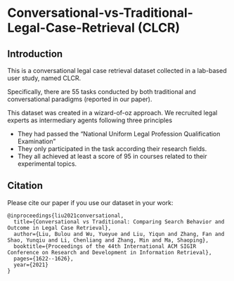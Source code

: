 # Conversational-vs-Traditional-Legal-Case-Retrieval (CLCR)

## Introduction
This is a conversational legal case retrieval dataset collected in a lab-based user study, named CLCR. 

Specifically, there are 55 tasks conducted by both traditional and conversational paradigms (reported in our paper).

This dataset was created in a wizard-of-oz approach. We recruited legal experts as intermediary agents following three principles
 - They had passed the “National Uniform Legal Profession Qualification Examination”
 - They only participated in the task according their research fields.
 - They all achieved at least a score of 95 in courses related to their experimental topics.

## Citation

Please cite our paper if you use our dataset in your work:

```
@inproceedings{liu2021conversational,
  title={Conversational vs Traditional: Comparing Search Behavior and Outcome in Legal Case Retrieval},
  author={Liu, Bulou and Wu, Yueyue and Liu, Yiqun and Zhang, Fan and Shao, Yunqiu and Li, Chenliang and Zhang, Min and Ma, Shaoping},
  booktitle={Proceedings of the 44th International ACM SIGIR Conference on Research and Development in Information Retrieval},
  pages={1622--1626},
  year={2021}
}
```
